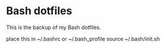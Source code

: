 Bash dotfiles
==============

This is the backup of my Bash dotfiles.

place this in ~/.bashrc or ~/.bash_profile
source ~/.bash/init.sh


